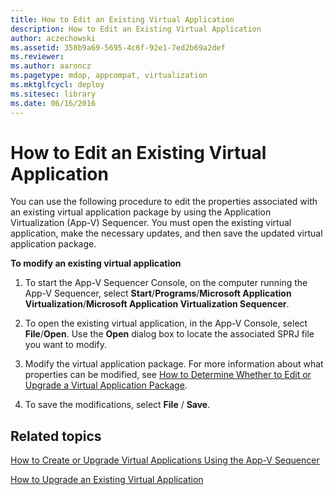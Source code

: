 ```yaml
---
title: How to Edit an Existing Virtual Application
description: How to Edit an Existing Virtual Application
author: aczechowski
ms.assetid: 358b9a69-5695-4c6f-92e1-7ed2b69a2def
ms.reviewer:
ms.author: aaroncz
ms.pagetype: mdop, appcompat, virtualization
ms.mktglfcycl: deploy
ms.sitesec: library
ms.date: 06/16/2016
---
```



# How to Edit an Existing Virtual Application


You can use the following procedure to edit the properties associated with an existing virtual application package by using the Application Virtualization (App-V) Sequencer. You must open the existing virtual application, make the necessary updates, and then save the updated virtual application package.

**To modify an existing virtual application**

1.  To start the App-V Sequencer Console, on the computer running the App-V Sequencer, select **Start**/**Programs**/**Microsoft Application Virtualization**/**Microsoft Application Virtualization Sequencer**.

2.  To open the existing virtual application, in the App-V Console, select **File**/**Open**. Use the **Open** dialog box to locate the associated SPRJ file you want to modify.

3.  Modify the virtual application package. For more information about what properties can be modified, see [How to Determine Whether to Edit or Upgrade a Virtual Application Package](how-to-determine-whether-to-edit-or-upgrade-a-virtual-application-package.md).

4.  To save the modifications, select **File** / **Save**.

## Related topics


[How to Create or Upgrade Virtual Applications Using the App-V Sequencer](how-to-create-or-upgrade-virtual-applications-using--the-app-v-sequencer.md)

[How to Upgrade an Existing Virtual Application](how-to-upgrade-an-existing-virtual-application.md)

 

 





